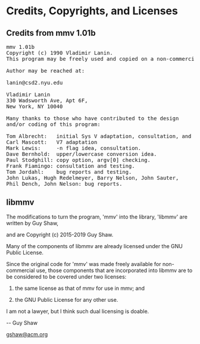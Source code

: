 # Credits, Copyrights, and Licenses

## Credits from mmv 1.01b

<pre>
mmv 1.01b
Copyright (c) 1990 Vladimir Lanin.
This program may be freely used and copied on a non-commercial basis.

Author may be reached at:

lanin@csd2.nyu.edu

Vladimir Lanin
330 Wadsworth Ave, Apt 6F,
New York, NY 10040

Many thanks to those who have contributed to the design
and/or coding of this program:

Tom Albrecht:   initial Sys V adaptation, consultation, and testing
Carl Mascott:   V7 adaptation
Mark Lewis:     -n flag idea, consultation.
Dave Bernhold:  upper/lowercase conversion idea.
Paul Stodghill: copy option, argv[0] checking.
Frank Fiamingo: consultation and testing.
Tom Jordahl:    bug reports and testing.
John Lukas, Hugh Redelmeyer, Barry Nelson, John Sauter,
Phil Dench, John Nelson: bug reports.
</pre>


## libmmv

The modifications to turn the program, 'mmv' into the library, 'libmmv'
are written by Guy Shaw,

and are Copyright (c) 2015-2019 Guy Shaw.

Many of the components of libmmv are already licensed
under the GNU Public License.

Since the original code for 'mmv' was made freely available
for non-commercial use, those components that are incorporated
into libmmv are to be considered to be covered under two licenses:

  1. the same license as that of mmv for use in mmv; and

  2. the GNU Public License for any other use.

I am not a lawyer, but I think such dual licensing is doable.


-- Guy Shaw

   gshaw@acm.org

